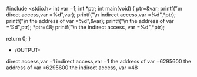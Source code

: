#include <stdio.h>
int var =1;
int *ptr;
int main(void)
 {
  ptr=&var;
  printf("\n direct access,var =%d",var);
  printf("\n indirect access,var =%d",*ptr);
  printf("\n the address of var =%d",&var);
  printf("\n the address of var =%d",ptr);
*ptr=48;
  printf("\n the indirect access, var =%d",*ptr);


  return 0;
}
* /OUTPUT-

direct access,var =1
 indirect access,var =1
 the address of var =6295600
 the address of var =6295600
 the indirect access, var =48
